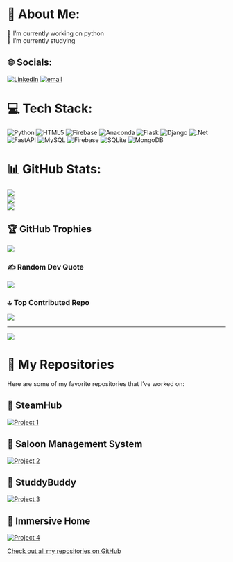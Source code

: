 # 💫 About Me:
🔭 I’m currently working on python<br>🌱 I’m currently studying<br>


## 🌐 Socials:
[![LinkedIn](https://img.shields.io/badge/LinkedIn-%230077B5.svg?logo=linkedin&logoColor=white)](https://linkedin.com/in/manan-narang-84b120249) [![email](https://img.shields.io/badge/Email-D14836?logo=gmail&logoColor=white)](mailto:manannarang27@gmail.com) 

# 💻 Tech Stack:
![Python](https://img.shields.io/badge/python-3670A0?style=for-the-badge&logo=python&logoColor=ffdd54) ![HTML5](https://img.shields.io/badge/html5-%23E34F26.svg?style=for-the-badge&logo=html5&logoColor=white) ![Firebase](https://img.shields.io/badge/firebase-%23039BE5.svg?style=for-the-badge&logo=firebase) ![Anaconda](https://img.shields.io/badge/Anaconda-%2344A833.svg?style=for-the-badge&logo=anaconda&logoColor=white) ![Flask](https://img.shields.io/badge/flask-%23000.svg?style=for-the-badge&logo=flask&logoColor=white) ![Django](https://img.shields.io/badge/django-%23092E20.svg?style=for-the-badge&logo=django&logoColor=white) ![.Net](https://img.shields.io/badge/.NET-5C2D91?style=for-the-badge&logo=.net&logoColor=white) ![FastAPI](https://img.shields.io/badge/FastAPI-005571?style=for-the-badge&logo=fastapi) ![MySQL](https://img.shields.io/badge/mysql-4479A1.svg?style=for-the-badge&logo=mysql&logoColor=white) ![Firebase](https://img.shields.io/badge/firebase-a08021?style=for-the-badge&logo=firebase&logoColor=ffcd34) ![SQLite](https://img.shields.io/badge/sqlite-%2307405e.svg?style=for-the-badge&logo=sqlite&logoColor=white) ![MongoDB](https://img.shields.io/badge/MongoDB-%234ea94b.svg?style=for-the-badge&logo=mongodb&logoColor=white)
# 📊 GitHub Stats:
![](https://github-readme-stats.vercel.app/api?username=Manan-Narang-01&theme=tokyonight&hide_border=true&include_all_commits=false&count_private=true)<br/>
![](https://nirzak-streak-stats.vercel.app/?user=Manan-Narang-01&theme=tokyonight&hide_border=true)<br/>
![](https://github-readme-stats.vercel.app/api/top-langs/?username=Manan-Narang-01&theme=tokyonight&hide_border=true&include_all_commits=false&count_private=true&layout=compact)

## 🏆 GitHub Trophies
![](https://github-profile-trophy.vercel.app/?username=Manan-Narang-01&theme=tokyonight&no-frame=false&no-bg=false&margin-w=4)

### ✍️ Random Dev Quote
![](https://quotes-github-readme.vercel.app/api?type=horizontal&theme=tokyonight)

### 🔝 Top Contributed Repo
![](https://github-contributor-stats.vercel.app/api?username=Manan-Narang-01&limit=5&theme=tokyonight&combine_all_yearly_contributions=true)

---
[![](https://visitcount.itsvg.in/api?id=Manan-Narang-01&icon=0&color=0)](https://visitcount.itsvg.in)
# 📂 My Repositories

Here are some of my favorite repositories that I’ve worked on:

## 🔧 SteamHub
[![Project 1](https://img.shields.io/badge/Project%20One-0077B5?style=for-the-badge&logo=github&logoColor=white)](https://github.com/Manan-Narang-01/steamhub)

## 🔧 Saloon Management System
[![Project 2](https://img.shields.io/badge/Project%20Two-0077B5?style=for-the-badge&logo=github&logoColor=white)](https://github.com/Manan-Narang-01/aspsalon)

## 🔧 StuddyBuddy
[![Project 3](https://img.shields.io/badge/Project%20Three-0077B5?style=for-the-badge&logo=github&logoColor=white)](https://github.com/Manan-Narang-01/studybuddy)

## 🔧 Immersive Home 
[![Project 4](https://img.shields.io/badge/Project%20Four-0077B5?style=for-the-badge&logo=github&logoColor=white)](https://github.com/DhruvRai82/Immersive-homes)





[Check out all my repositories on GitHub](https://github.com/Manan-Narang-01?tab=repositories)

